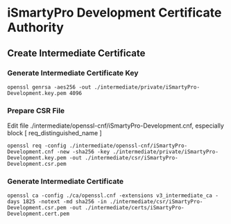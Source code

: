 # iSmartyPro Development Certificate Authority

## Create Intermediate Certificate

### Generate Intermediate Certificate Key

```
openssl genrsa -aes256 -out ./intermediate/private/iSmartyPro-Development.key.pem 4096

```

### Prepare CSR File

Edit file ./intermediate/openssl-cnf/iSmartyPro-Development.cnf, especially block [ req_distinguished_name ]

```
openssl req -config ./intermediate/openssl-cnf/iSmartyPro-Development.cnf -new -sha256 -key ./intermediate/private/iSmartyPro-Development.key.pem -out ./intermediate/csr/iSmartyPro-Development.csr.pem
```

### Generate Intermediate Certificate
```
openssl ca -config ./ca/openssl.cnf -extensions v3_intermediate_ca -days 1825 -notext -md sha256 -in ./intermediate/csr/iSmartyPro-Development.csr.pem -out ./intermediate/certs/iSmartyPro-Development.cert.pem
```